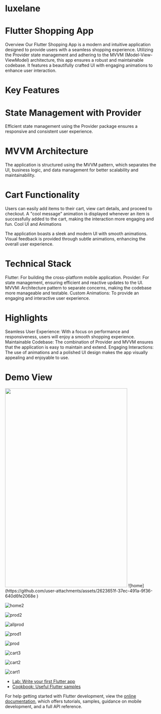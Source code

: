 # luxelane

# Flutter Shopping App
Overview
Our Flutter Shopping App is a modern and intuitive application designed to provide users with a seamless shopping experience. Utilizing the Provider state management and adhering to the MVVM (Model-View-ViewModel) architecture, this app ensures a robust and maintainable codebase. It features a beautifully crafted UI with engaging animations to enhance user interaction.

# Key Features
# State Management with Provider

Efficient state management using the Provider package ensures a responsive and consistent user experience.
# MVVM Architecture

The application is structured using the MVVM pattern, which separates the UI, business logic, and data management for better scalability and maintainability.
# Cart Functionality

Users can easily add items to their cart, view cart details, and proceed to checkout.
A "cool message" animation is displayed whenever an item is successfully added to the cart, making the interaction more engaging and fun.
Cool UI and Animations

The application boasts a sleek and modern UI with smooth animations.
Visual feedback is provided through subtle animations, enhancing the overall user experience.
# Technical Stack
Flutter: For building the cross-platform mobile application.
Provider: For state management, ensuring efficient and reactive updates to the UI.
MVVM: Architecture pattern to separate concerns, making the codebase more manageable and testable.
Custom Animations: To provide an engaging and interactive user experience.
# Highlights
Seamless User Experience: With a focus on performance and responsiveness, users will enjoy a smooth shopping experience.
Maintainable Codebase: The combination of Provider and MVVM ensures that the application is easy to maintain and extend.
Engaging Interactions: The use of animations and a polished UI design makes the app visually appealing and enjoyable to use.


# Demo View
<img src="https://github.com/user-attachments/assets/2623651f-37ec-491a-9f36-640d6fe2068e" width="400" height="650"/>
![home](https://github.com/user-attachments/assets/2623651f-37ec-491a-9f36-640d6fe2068e )



![home2](https://github.com/user-attachments/assets/c1681943-2f8e-4860-9b8e-92d9cdb4531f)


![prod2](https://github.com/user-attachments/assets/2cc15555-11d9-4ff0-8ceb-824a878b3473)





![allprod](https://github.com/user-attachments/assets/1b809e2f-b61f-454e-b5be-d1030c01b096)


![prod1](https://github.com/user-attachments/assets/7a67c434-e042-4d8f-ab76-017a9a3f22b9)



![prod](https://github.com/user-attachments/assets/23b55cc7-6b92-4d22-8ed9-b78dfd0ae952)


![cart3](https://github.com/user-attachments/assets/b68c949e-e6c8-41f5-8e58-7a552e71e02b)



![cart2](https://github.com/user-attachments/assets/2f752044-0f81-483a-826d-9ae8337fe58a)


![cart1](https://github.com/user-attachments/assets/89ef22b4-0ef9-4156-b351-fe0522ee6386)



- [Lab: Write your first Flutter app](https://docs.flutter.dev/get-started/codelab)
- [Cookbook: Useful Flutter samples](https://docs.flutter.dev/cookbook)

For help getting started with Flutter development, view the
[online documentation](https://docs.flutter.dev/), which offers tutorials,
samples, guidance on mobile development, and a full API reference.
